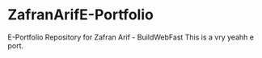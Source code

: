 # ZafranArifE-Portfolio
E-Portfolio Repository for Zafran Arif - BuildWebFast
This is a vry yeahh e port.

